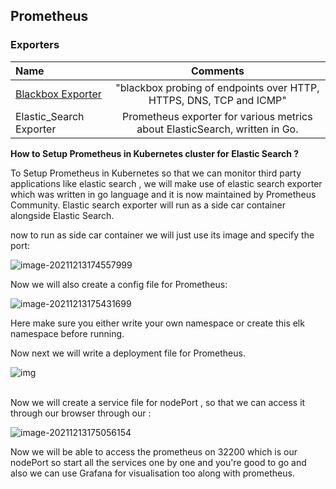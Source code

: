 ## Prometheus

### Exporters

Name | Comments
:------|:------:
[Blackbox Exporter](https://github.com/prometheus/blackbox_exporter) |  "blackbox probing of endpoints over HTTP, HTTPS, DNS, TCP and ICMP"
Elastic_Search Exporter | Prometheus exporter for various metrics about ElasticSearch, written in Go. 

**How to Setup Prometheus in Kubernetes cluster for Elastic Search ?**

To Setup Prometheus in Kubernetes so that we can monitor third party applications like elastic search , we will make use of elastic search exporter which was written in go language and it is now maintained by Prometheus Community. Elastic search exporter will run as a side car container alongside Elastic Search.

now to run as side car container we will just use its image and specify the port:

![image-20211213174557999](/home/knoldus/.config/Typora/typora-user-images/image-20211213174557999.png)

Now we will also create a config file for Prometheus:

![image-20211213175431699](/home/knoldus/.config/Typora/typora-user-images/image-20211213175431699.png)



Here make sure you either write your own namespace or create this elk namespace before running.

Now next we will write a deployment file for Prometheus.

![img](https://lh5.googleusercontent.com/PBFqRyBv5ZroL8jKco99Eegycd6xp7RlJAi_e03FHXN4nMmmXPnqXfe2mchZbK8uhxxtZtcDbq-xWd9M6C4jHVRTfleQMTgtBpqz07mXKAyBYuTVOnUkFfkrVuq8WFV5ODXERQW2)


​        
​        Now we will create a service file for nodePort , so that we can access it through our browser through our <node-ip>:<node-port>  

![image-20211213175056154](/home/knoldus/.config/Typora/typora-user-images/image-20211213175056154.png)

Now we will be able to access the prometheus on 32200 which is our nodePort  so start all the services one by one and you're good to go and also we can use Grafana for visualisation too along with prometheus.

